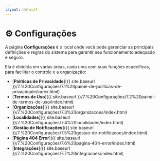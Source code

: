 ```yaml
---
layout: default
---
```


# ⚙️ Configurações

A página **Configurações** é o local onde você pode gerenciar as principais definições e regras do sistema para garantir seu funcionamento adequado e seguro.

Ela é dividida em várias áreas, cada uma com suas funções específicas, para facilitar o controle e a organização:

- [**Políticas de Privacidade**]({{ site.baseurl }}/7.%20Configurações/7.1%20painel-de-politicas-de-privacidade/index.html)  
- [**Termos de Uso**]({{ site.baseurl }}/7.%20Configurações/7.2%20painel-de-termos-de-uso/index.html)  
- [**Organizações**]({{ site.baseurl }}/7.%20Configurações/7.3%20organizacoes/index.html)  
- [**Localidades**]({{ site.baseurl }}/7.%20Configurações/7.4%20localidades/index.html)  
- [**Gestão de Notificações**]({{ site.baseurl }}/7.%20Configurações/7.5%20gestao-de-notificacoes/index.html)  
- [**Página 404 Error**]({{ site.baseurl }}/7.%20Configurações/7.6%20pagina-404-error/index.html)  
- [**Integrações**]({{ site.baseurl }}/7.%20Configurações/7.7%20integracoes/index.html)

